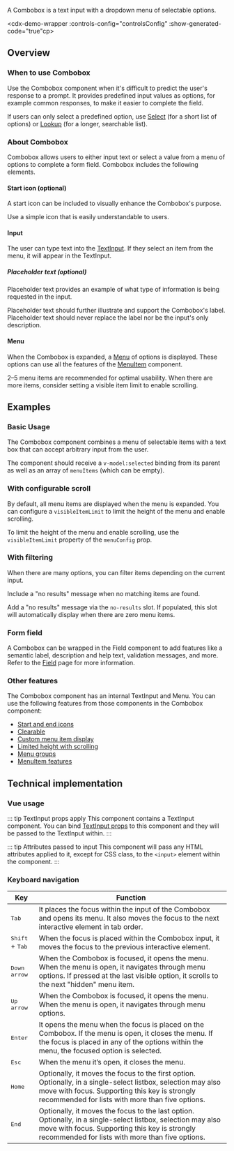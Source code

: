 <script setup>
import { CdxAccordion } from '@wikimedia/codex';
import ComboboxBasic from '@/../component-demos/combobox/examples/ComboboxBasic.vue';
import ComboboxWithFiltering from '@/../component-demos/combobox/examples/ComboboxWithFiltering.vue';
import ComboboxWithScroll from '@/../component-demos/combobox/examples/ComboboxWithScroll.vue';
import ComboboxField from '@/../component-demos/combobox/examples/ComboboxField.vue';
import ComboboxConfigurable from '@/../component-demos/combobox/examples/ComboboxConfigurable.vue';

const controlsConfig = [
	{
		name: 'status',
		type: 'radio',
		options: [ 'default', 'error' ],
	},
	{
		name: 'disabled',
		type: 'boolean'
	},
];
</script>

 A Combobox is a text input with a dropdown menu of selectable options.

<cdx-demo-wrapper :controls-config="controlsConfig" :show-generated-code="true"cp>
<template v-slot:demo="{ propValues }">
	<combobox-configurable v-bind="propValues" />
</template>
</cdx-demo-wrapper>

## Overview

### When to use Combobox

Use the Combobox component when it's difficult to predict the user's response to a prompt. It
provides predefined input values as options, for example common responses, to make it easier to
complete the field.

If users can only select a predefined option, use [Select](./select.md) (for a short list of options) or [Lookup](./lookup.md) (for a longer, searchable list).

### About Combobox

Combobox allows users to either input text or select a value from a menu of options to complete a
form field. Combobox includes the following elements.

#### Start icon (optional)

A start icon can be included to visually enhance the Combobox's purpose.

<cdx-demo-best-practices>
<cdx-demo-best-practice>Use a simple icon that is easily understandable to users.</cdx-demo-best-practice>
</cdx-demo-best-practices>

#### Input

The user can type text into the [TextInput](./text-input.md). If they select an item from the menu,
it will appear in the TextInput.

##### Placeholder text (optional)

Placeholder text provides an example of what type of information is being requested in the input.

<cdx-demo-best-practices>
<cdx-demo-best-practice>Placeholder text should further illustrate and support the Combobox's label.</cdx-demo-best-practice>
<cdx-demo-best-practice type="dont">Placeholder text should never replace the label nor be the input's only description.</cdx-demo-best-practice>
</cdx-demo-best-practices>

#### Menu

When the Combobox is expanded, a [Menu](./menu.md) of options is displayed. These options can use
all the features of the [MenuItem](./menu-item.md) component.

<cdx-demo-best-practices>
<cdx-demo-best-practice>2–5 menu items are recommended for optimal usability.</cdx-demo-best-practice>
<cdx-demo-best-practice>When there are more items, consider setting a visible item limit to enable scrolling.</cdx-demo-best-practice>
</cdx-demo-best-practices>

## Examples

### Basic Usage

The Combobox component combines a menu of selectable items with a text box
that can accept arbitrary input from the user.

<cdx-demo-wrapper>
<template v-slot:demo>
	<combobox-basic />
</template>
<template v-slot:code>

:::code-group

<<< @/../component-demos/combobox/examples/ComboboxBasic.vue [NPM]

<<< @/../component-demos/combobox/examples-mw/ComboboxBasic.vue [MediaWiki]

:::

</template>
</cdx-demo-wrapper>

<cdx-accordion>
<template #title>Developer notes</template>

The component should receive a `v-model:selected` binding from its parent as well as an array of
`menuItems` (which can be empty).

</cdx-accordion>

### With configurable scroll

By default, all menu items are displayed when the menu is expanded. You can configure a
`visibleItemLimit` to limit the height of the menu and enable scrolling.

<cdx-demo-wrapper>
<template v-slot:demo>
	<combobox-with-scroll />
</template>
<template v-slot:code>

:::code-group

<<< @/../component-demos/combobox/examples/ComboboxWithScroll.vue [NPM]

<<< @/../component-demos/combobox/examples-mw/ComboboxWithScroll.vue [MediaWiki]

:::

</template>
</cdx-demo-wrapper>

<cdx-accordion>
<template #title>Developer notes</template>

To limit the height of the menu and enable scrolling, use the `visibleItemLimit` property of the
`menuConfig` prop.

</cdx-accordion>

### With filtering

When there are many options, you can filter items depending on the current input.

<cdx-demo-best-practices>
<cdx-demo-best-practice>Include a "no results" message when no matching items are found.</cdx-demo-best-practice>
</cdx-demo-best-practices>

<cdx-demo-wrapper :force-reset="true">
<template v-slot:demo>
	<combobox-with-filtering />
</template>
<template v-slot:code>

:::code-group

<<< @/../component-demos/combobox/examples/ComboboxWithFiltering.vue [NPM]

<<< @/../component-demos/combobox/examples-mw/ComboboxWithFiltering.vue [MediaWiki]

:::

</template>
</cdx-demo-wrapper>

<cdx-accordion>
<template #title>Developer notes</template>

Add a "no results" message via the `no-results` slot. If populated, this slot will automatically
display when there are zero menu items.

</cdx-accordion>

### Form field

A Combobox can be wrapped in the Field component to add features like a semantic label, description
and help text, validation messages, and more. Refer to the [Field](./field.md) page for more
information.

<cdx-demo-wrapper>
<template v-slot:demo>
	<combobox-field />
</template>
<template v-slot:code>

:::code-group

<<< @/../component-demos/combobox/examples/ComboboxField.vue [NPM]

<<< @/../component-demos/combobox/examples-mw/ComboboxField.vue [MediaWiki]

:::

</template>
</cdx-demo-wrapper>

### Other features

The Combobox component has an internal TextInput and Menu. You can use the following features from
those components in the Combobox component:
- [Start and end icons](./text-input.html#with-icons)
- [Clearable](./text-input.html#clearable)
- [Custom menu item display](./menu.html#menu-item-display)
- [Limited height with scrolling](./menu.html#with-scrolling-enabled)
- [Menu groups](./menu.html#menu-groups)
- [MenuItem features](./menu-item.html)


## Technical implementation

### Vue usage

::: tip TextInput props apply
This component contains a TextInput component. You can bind [TextInput props](./text-input.html#props)
to this component and they will be passed to the TextInput within.
:::

::: tip Attributes passed to input
This component will pass any HTML attributes applied to it, except for CSS class, to the `<input>`
element within the component.
:::

### Keyboard navigation

| Key | Function |
| -- | -- |
| <kbd>Tab</kbd> | It places the focus within the input of the Combobox and opens its menu. It also moves the focus to the next interactive element in tab order. |
| <kbd>Shift</kbd> + <kbd>Tab</kbd> | When the focus is placed within the Combobox input, it moves the focus to the previous interactive element. |
| <kbd>Down arrow</kbd> | When the Combobox is focused, it opens the menu. When the menu is open, it navigates through menu options. If pressed at the last visible option, it scrolls to the next "hidden" menu item. |
| <kbd>Up arrow</kbd> | When the Combobox is focused, it opens the menu. When the menu is open, it navigates through menu options. |
| <kbd>Enter</kbd> | It opens the menu when the focus is placed on the Combobox. If the menu is open, it closes the menu. If the focus is placed in any of the options within the menu, the focused option is selected. |
| <kbd>Esc</kbd> | When the menu it’s open, it closes the menu. |
| <kbd>Home</kbd> | Optionally, it moves the focus to the first option. Optionally, in a single-select listbox, selection may also move with focus. Supporting this key is strongly recommended for lists with more than five options. |
| <kbd>End</kbd> | Optionally, it moves the focus to the last option. Optionally, in a single-select listbox, selection may also move with focus. Supporting this key is strongly recommended for lists with more than five options. |
